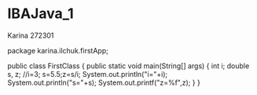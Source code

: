 # IBAJava_1
Karina
272301

package karina.ilchuk.firstApp;

public class FirstClass {
    public static void main(String[] args) {
        int i;
        double s, z;
        //i=3;
        s=5.5;z=s/i;
        System.out.println("i="+i);
        System.out.println("s="+s);
        System.out.printf("z=%f",z);
    }
}

